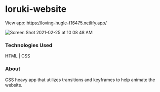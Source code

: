# loruki-website 

View app: https://loving-hugle-f16475.netlify.app/

![Screen Shot 2021-02-25 at 10 08 48 AM](https://user-images.githubusercontent.com/33466125/109197145-8279aa80-7751-11eb-829c-0b563c732785.png)

### Technologies Used

HTML  |  CSS  

### About
CSS heavy app that utilizes transitions and keyframes to help animate the website.
